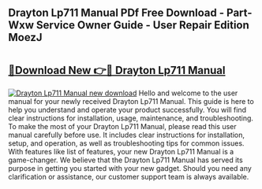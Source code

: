 ## Drayton Lp711 Manual PDf Free Download - Part-Wxw Service Owner Guide - User Repair Edition MoezJ

# <h2><a href="http://cf29838.oget.top/?id=Drayton+Lp711+Manual">🔗Download New 👉🔴 Drayton Lp711 Manual</a></h2>

[![Drayton Lp711 Manual new download](https://i.imgur.com/5g1atiW.png)](http://cf29838.oget.top/?id=Drayton+Lp711+Manual)
Hello and welcome to the user manual for your newly received Drayton Lp711 Manual. This guide is here to help you understand and operate your product successfully. You will find clear instructions for installation, usage, maintenance, and troubleshooting. To make the most of your Drayton Lp711 Manual, please read this user manual carefully before use. It includes clear instructions for installation, setup, and operation, as well as troubleshooting tips for common issues. With features like list of features, your new Drayton Lp711 Manual is a game-changer. We believe that the Drayton Lp711 Manual has served its purpose in getting you started with your new gadget. Should you need any clarification or assistance, our customer support team is always available.
